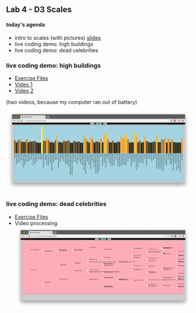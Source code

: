 ## Lab 4 - D3 Scales

#### today's agenda
- intro to scales (with pictures) [slides](https://docs.google.com/presentation/d/1fRveGavkf0OOO7wL35Q4INLJjrYASywdpfBITSsrOCU/edit?usp=sharing)
- live coding demo: high buildings
- live coding demo: dead celebrities

### live coding demo: high buildings
- [Exercise Files](lab4-linear-scale)
- [Video 1](https://nyu.zoom.us/rec/share/7sZ3Pa2hy2NJQ42KsGrdC5F_Ptn7eaa80CgW_vENzE1KR4dIBYEzRhZQhKIKmZzh)
- [Video 2](https://nyu.zoom.us/rec/share/uJB0ILPQ0EZJe9bO2XHPR_YHQ7bUX6a8hCUa_vsIxUw6p5lCXvsx9Kv4yXOvj_Ad)

(two videos, because my computer ran out of battery)

![](assets/linear-scale.png)


### live coding demo: dead celebrities
- [Exercise Files](lab4-time-scale)
- Video processing
![](assets/time-scale.png)
